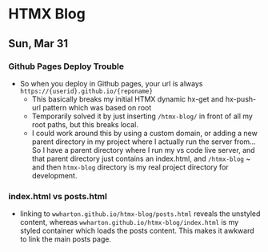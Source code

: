 # HTMX Blog

## Sun, Mar 31

### Github Pages Deploy Trouble
- So when you deploy in Github pages, your url is always ` https://{userid}.github.io/{reponame} `
  - This basically breaks my initial HTMX dynamic hx-get and hx-push-url pattern which was based on root
  - Temporarily solved it by just inserting `/htmx-blog/` in front of all my root paths, but this breaks local.
  - I could work around this by using a custom domain, or adding a new parent directory in my project where I actually run the server from... So I have a parent directory where I run my vs code live server, and that parent directory just contains an index.html, and `/htmx-blog` ~ and then `htmx-blog` directory is my real project directory for development.

### index.html vs posts.html
- linking to `wwharton.github.io/htmx-blog/posts.html` reveals the unstyled content, whereas `wwharton.github.io/htmx-blog/index.html` is my styled container which loads the posts content. This makes it awkward to link the main posts page.